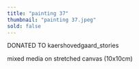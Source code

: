 ```yaml
---
title: "painting 37"
thumbnail: "painting 37.jpeg"
sold: false
---
```

DONATED TO kaershovedgaard_stories

mixed media on stretched canvas (10x10cm) 